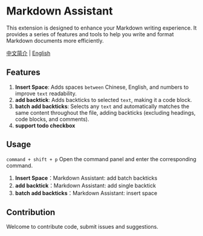 # Markdown Assistant

This extension is designed to enhance your Markdown writing experience. It provides a series of features and tools to help you write and format Markdown documents more efficiently.

[中文简介](./README_zh.md) | [English](./README.md)

## Features

1. **Insert Space**: Adds spaces `between` Chinese, English, and numbers to improve `text` readability.
2. **add backtick**: Adds backticks to selected `text`, making it a code block.
3. **batch add backticks**: Selects any `text` and automatically matches the same content throughout the file, adding backticks (excluding headings, code blocks, and comments).
4. **support todo checkbox**

## Usage

`command + shift + p` Open the command panel and enter the corresponding command.

1. **Insert Space**：Markdown Assistant: add batch backticks
2. **add backtick**：Markdown Assistant: add single backtick
3. **batch add backticks**：Markdown Assistant: insert space

## Contribution

Welcome to contribute code, submit issues and suggestions.


